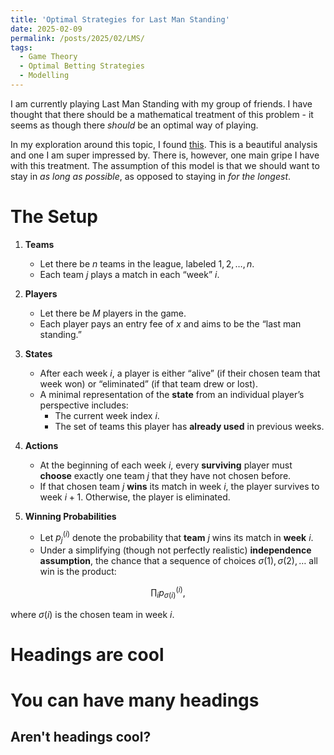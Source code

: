 ```yaml
---
title: 'Optimal Strategies for Last Man Standing'
date: 2025-02-09
permalink: /posts/2025/02/LMS/
tags:
  - Game Theory
  - Optimal Betting Strategies
  - Modelling
---
```


I am currently playing Last Man Standing with my group of friends. I have thought that there should be a mathematical treatment of this problem - it seems as though there _should_ be an optimal way of playing.

In my exploration around this topic, I found [this](https://www.danialdervovic.com/2018/05/13/last-man-standing.html). This is a beautiful analysis and one I am super impressed by. There is, however, one main gripe I have with this treatment. The assumption of this model is that we should want to stay in _as long as possible_, as opposed to staying in _for the longest_. 

The Setup
=====

1. **Teams**  
   - Let there be $n$ teams in the league, labeled $1, 2, \dots, n$.
   - Each team $j$ plays a match in each “week” $i$.

2. **Players**  
   - Let there be $M$ players in the game.
   - Each player pays an entry fee of $x$ and aims to be the “last man standing.”

3. **States**  
   - After each week $i$, a player is either “alive” (if their chosen team that week won) or “eliminated” (if that team drew or lost).
   - A minimal representation of the **state** from an individual player’s perspective includes:
     - The current week index $i$.
     - The set of teams this player has **already used** in previous weeks.

4. **Actions**  
   - At the beginning of each week $i$, every **surviving** player must **choose** exactly one team $j$ that they have not chosen before.
   - If that chosen team $j$ **wins** its match in week $i$, the player survives to week $i+1$. Otherwise, the player is eliminated.

5. **Winning Probabilities**  
   - Let $p_j^{(i)}$ denote the probability that **team** $j$ wins its match in **week** $i$.
   - Under a simplifying (though not perfectly realistic) **independence assumption**, the chance that a sequence of choices $\sigma(1), \sigma(2), \dots$ all win is the product:

$$
\prod_i p_{\sigma(i)}^{(i)},
$$

   where $\sigma(i)$ is the chosen team in week $i$.


Headings are cool
======

You can have many headings
======

Aren't headings cool?
------